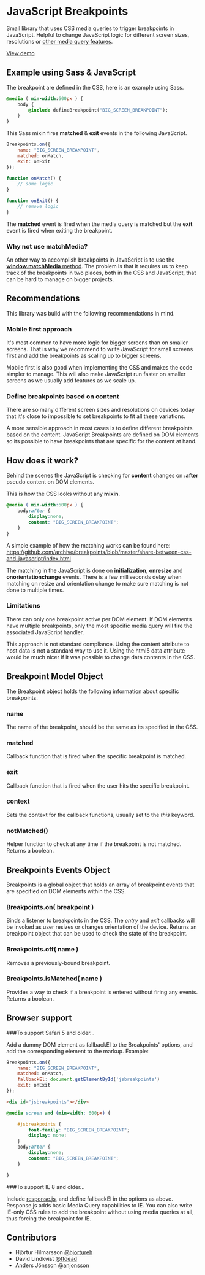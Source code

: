 # JavaScript Breakpoints

Small library that uses CSS media queries to trigger breakpoints in JavaScript.   Helpful to change JavaScript logic for different screen sizes, resolutions or [other media query features](http://www.w3.org/TR/css3-mediaqueries/#media1).

[View demo](http://14islands.github.com/js-breakpoints/) 


## Example using Sass & JavaScript

The breakpoint are defined in the CSS,  here is an example using Sass.

```sass
@media ( min-width:600px ) {
	body {
		@include defineBreakpoint("BIG_SCREEN_BREAKPOINT");
	}
}
```

This Sass mixin fires **matched** & **exit** events in the following JavaScript.

```js
Breakpoints.on({
	name: "BIG_SCREEN_BREAKPOINT",
	matched: onMatch,
	exit: onExit
});

function onMatch() {
	// some logic
}

function onExit() {
	// remove logic
}
```

The **matched** event is fired when the media query is matched but the **exit** event is fired when exiting the breakpoint.


### Why not use matchMedia?

An other way to accomplish breakpoints in JavaScript is to use the [**window.matchMedia** method](https://developer.mozilla.org/en-US/docs/DOM/window.matchMedia).  The problem is that it requires us to keep track of the breakpoints in two places,  both in the CSS and JavaScript,  that can be hard to manage on bigger projects.


## Recommendations

This library was build with the following recommendations in mind. 


### Mobile first approach

It's most common to have more logic for bigger screens than on smaller screens.   That is why we recommend to write JavaScript for small screens first and add the breakpoints as scaling up to bigger screens.  

Mobile first is also good when implementing the CSS and makes the code simpler to manage.  This will also make  JavaScript run faster on smaller screens as we usually add features as we scale up.


### Define breakpoints based on content

There are so many different screen sizes and resolutions on devices today that it's close to impossible to set breakpoints to fit all these variations.  

A more sensible approach in most cases is to define different breakpoints based on the content.  JavaScript Breakpoints are defined on DOM elements so its possible to have breakpoints that are specific for the content at hand.


## How does it work?

Behind the scenes the JavaScript is checking for **content** changes on **:after** pseudo content on DOM elements.  

This is how the CSS looks without any **mixin**.

```css
@media ( min-width:600px ) {
	body:after {
		display:none;
		content: "BIG_SCREEN_BREAKPOINT";
	}
}
```

A simple example of how the matching works can be found here: https://github.com/archive/breakpoints/blob/master/share-between-css-and-javascript/index.html

The matching in the JavaScript is done on **initialization**, **onresize** and **onorientationchange** events.   There is a few milliseconds delay when matching on resize and orientation change to make sure matching is not done to multiple times. 



### Limitations

There can only one breakpoint active per DOM element. If DOM elements have multiple breakpoints, only the most specific media query will fire the associated JavaScript handler. 

This approach is not standard compliance.  Using the content attribute to host data is not a standard way to use it.  Using the html5 data attribute would be much nicer if it was possible to change data contents in the CSS.


## Breakpoint Model Object 

The Breakpoint object holds the following information about specific breakpoints.

### name

The name of the breakpoint,  should be the same as its specified in the CSS.

### matched

Callback function that is fired when the specific breakpoint is matched.

### exit

Callback function that is fired when the user hits the specific breakpoint.

### context

Sets the context for the callback functions,  usually set to the *this* keyword.


### notMatched() 

Helper function to check at any time if the breakpoint is not matched.  Returns a boolean.



## Breakpoints Events Object

Breakpoints is a global object that holds an array of breakpoint events that are specified on DOM elements within the CSS.

### Breakpoints.on( breakpoint )

Binds a listener to breakpoints in the CSS.  The *entry* and *exit* callbacks will be invoked as user resizes or changes orientation of the device.  Returns an breakpoint object that can be used to check the state of the breakpoint.

### Breakpoints.off( name )

Removes a previously-bound breakpoint.

### Breakpoints.isMatched( name )

Provides a way to check if a breakpoint is entered without firing any events.  Returns a boolean.


## Browser support

###To support Safari 5 and older...

Add a dummy DOM element as fallbackEl to the Breakpoints' options, and add the corresponding element to the markup. Example:

```js
Breakpoints.on({
	name: "BIG_SCREEN_BREAKPOINT",
	matched: onMatch,
	fallbackEl: document.getElementById('jsbreakpoints')
	exit: onExit
});
```

```html
<div id="jsbreakpoints"></div>
```

```css
@media screen and (min-width: 600px) {

	#jsbreakpoints {
		font-family: "BIG_SCREEN_BREAKPOINT";
		display: none;
	}
	body:after {
		display:none;
		content: "BIG_SCREEN_BREAKPOINT";
	}

}
```

###To support IE 8 and older...

Include [response.js](https://github.com/ryanve/response.js), and define fallbackEl in the options as above. Response.js adds basic Media Query capabilities to IE. You can also write IE-only CSS rules to add the breakpoint without using media queries at all, thus forcing the breakpoint for IE.

## Contributors

* Hjörtur Hilmarsson [@hjortureh](https://twitter.com/hjortureh)
* David Lindkvist [@ffdead](https://twitter.com/ffdead)
* Anders Jönsson [@anjonsson](https://twitter.com/anjonsson)





